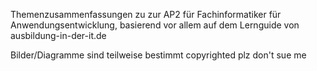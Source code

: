 Themenzusammenfassungen zu zur AP2 für Fachinformatiker für Anwendungsentwicklung, basierend vor allem auf dem Lernguide von ausbildung-in-der-it.de 

Bilder/Diagramme sind teilweise bestimmt copyrighted plz don't sue me
